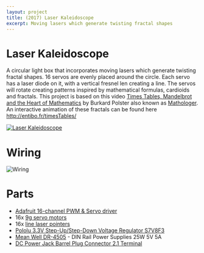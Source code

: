 ```yaml
---
layout: project
title: (2017) Laser Kaleidoscope
excerpt: Moving lasers which generate twisting fractal shapes
---
```


# Laser Kaleidoscope

A circular light box that incorporates moving lasers which generate twisting fractal shapes. 16 servos are evenly placed around the circle. Each servo has a laser diode on it, with a vertical fresnel len creating a line. The servos will rotate creating patterns inspired by mathematical formulas, cardioids and fractals. This project is based on this video [Times Tables, Mandelbrot and the Heart of Mathematics](https://www.youtube.com/watch?v=qhbuKbxJsk8) by Burkard Polster also known as [Mathologer](https://www.youtube.com/channel/UC1_uAIS3r8Vu6JjXWvastJg). An interactive animation of these fractals can be found here http://entibo.fr/timesTables/

[![Laser Kaleidoscope](https://img.youtube.com/vi/XHqZNfPvEVY/0.jpg)](https://www.youtube.com/watch?v=XHqZNfPvEVY)

# Wiring
![Wiring](http://blog.abluestar.com/public/uploads/16x_bb.png "Wiring") 

# Parts

- [Adafruit 16-channel PWM & Servo driver](http://www.adafruit.com/products/815)
- 16x [9g servo motors](https://www.aliexpress.com/item/Free-Shipping-5PCS-LOT-SG90-9g-Mini-Micro-Servo-for-RC-for-RC-250-450-Helicopter/32349297925.html)
- 16x [line laser pointers](https://www.aliexpress.com/item/Free-shipping-10pcs-lot-9MM-laser-head-laser-tube-laser-diode-3V-30ma-5mw-red-dot/32457307836.html) 
- [Pololu 3.3V Step-Up/Step-Down Voltage Regulator S7V8F3](https://www.pololu.com/product/2122)
- [Mean Well DR-4505](http://ca.mouser.com/ProductDetail/Mean-Well/DR-4505/) - DIN Rail Power Supplies 25W 5V 5A
- [DC Power Jack Barrel Plug Connector 2.1 Terminal](https://www.aliexpress.com/item/Freeshipping-new-DC-Power-Female-Jack-Barrel-Plug-Connector-2-1-x-5-5-mm-Adapter/32795063393.html)
